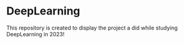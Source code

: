 # DeepLearning
This repository is created to display the project a did while studying DeepLearning in 2023!
